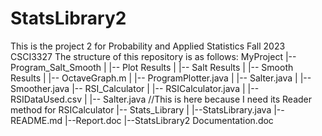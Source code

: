 # StatsLibrary2
This is the project 2 for Probability and Applied Statistics Fall 2023 CSCI3327
The structure of this repository is as follows:
MyProject
|-- Program_Salt_Smooth
|   |-- Plot Results
|   |-- Salt Results
|   |-- Smooth Results
|   |-- OctaveGraph.m
|   |-- ProgramPlotter.java
|   |-- Salter.java
|   |-- Smoother.java
|-- RSI_Calculator
|   |-- RSICalculator.java
|   |-- RSIDataUsed.csv
|   |-- Salter.java //This is here because I need its Reader method for RSICalculator
|-- Stats_Library
|   |--StatsLibrary.java
|--README.md
|--Report.doc
|--StatsLibrary2 Documentation.doc

